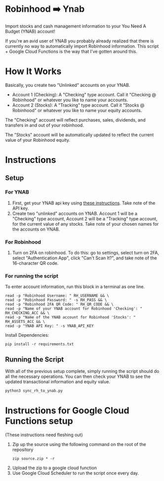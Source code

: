 # Robinhood ➡️ Ynab
Import stocks and cash management information to your You Need A Budget (YNAB) account!

If you're an avid user of YNAB you probably already realized that there is currently no way to automatically import Robinhood information. This script + Google Cloud Functions is the way that I've gotten around this. 

# How It Works
Basically, you create two "Unlinked" accounts on your YNAB. 

- Account 1 (Checking): A "Checking" type account. Call it "Checking @ Robinhood" or whatever you like to name your accounts.
- Account 2 (Stocks): A "Tracking" type account. Call it "Stocks @ Robinhood" or whatever you like to name your equity accounts.

The "Checking" account will reflect purchases, sales, dividends, and transfers in and out of your robinhood. 

The "Stocks" account will be automatically updated to reflect the current value of your Robinhood equity.

# Instructions
## Setup
### For YNAB
1) First, get your YNAB api key using [these instructions](https://api.youneedabudget.com/). Take note of the API key. 
2) Create two "unlinked" accounts on YNAB. Account 1 will be a "Checking" type account, Account 2 will be a "Tracking" type account, for the current value of any stocks. Take note of your chosen names for the accounts on YNAB.

### For Robinhood
1) Turn on 2FA on robinhood. To do this: go to settings, select turn on 2FA, select "Authentication App", click "Can't Scan It?", and take note of the 16-character QR code. 

### For running the script
To enter account information, run this block in a terminal as one line.
```commandline
read -p "Robinhood Username: " RH_USERNAME && \
read -p "Robinhood Password: " -s RH_PASS && \
read -p "Robinhood 2FA QR Code: " RH_QR_CODE && \
read -p "Name of your YNAB account for Robinhood 'Checking': " RH_CHECKING_ACC && \
read -p "Name of the YNAB account for Robinhood 'Stocks': " RH_ASSETS_ACC && \
read -p "YNAB API Key: " -s YNAB_API_KEY
```
Install Dependencies:
```commandline
pip install -r requirements.txt
```

## Running the Script
With all of the previous setup complete, simply running the script should do all
the necessary operations. You can then check your YNAB to see the updated transactional information and equity value.
```python
python3 sync_rh_to_ynab.py
```

# Instructions for Google Cloud Functions setup
(These instructions need fleshing out)

1. Zip up the source using the following command on the root of the repository
    ```commandline
    zip source.zip * -r
    ```
2. Upload the zip to a google cloud function
3. Use Google Cloud Scheduler to run the script once every day.